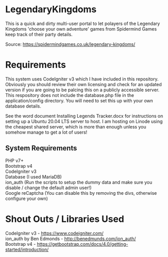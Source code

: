 # LegendaryKingdoms
This is a quick and dirty multi-user portal to let polayers of the Legendary Kingdoms 'choose your own adventure' games from Spidermind Games keep track of their party details.

Source: https://spidermindgames.co.uk/legendary-kingdoms/

# Requirements
This system uses CodeIgniter v3 which I have included in this repository.  Obviously you should review their own licensing and check for an updated version if you are going to be palcing this on a publicly accessible server.
This respository does not include the database.php file in the application/config directory.  You will need to set this up with your own database details.

See the word document Installing Legends Tracker.docx for instructions on setting up a Ubuntu 20.04 LTS server to host.  I am hosting on Linode using the cheapest shared server, which is more than enough unless you somehow manage to get a lot of users!

## System Requirements
PHP v7+  
Bootstrap v4  
CodeIgniter v3  
Database (I used MariaDB)  
ion_auth (Run the scripts to setup the dummy data and make sure you disable / change the default admin user!)  
Google reCaptcha (You can disable this by removing the divs, otherwise configure your own)

# Shout Outs / Libraries Used
CodeIgniter v3 - https://www.codeigniter.com/  
ion_auth by Ben Edmonds - http://benedmunds.com/ion_auth/  
Bootstrap v4 - https://getbootstrap.com/docs/4.0/getting-started/introduction/
